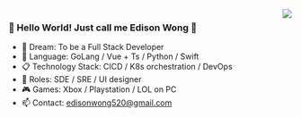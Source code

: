 
<img align="right" src="https://github-readme-stats.vercel.app/api?username=edisonwong520&show_icons=true&icon_color=CE1D2D&text_color=718096&bg_color=ffffff&hide_title=true" />

### 🎉 Hello World! Just call me Edison Wong 🙋

- 🔭 Dream: To be a Full Stack Developer
- 🌱 Language: GoLang / Vue + Ts / Python / Swift
- 📋 Technology Stack: CICD / K8s orchestration / DevOps
- 👶 Roles: SDE / SRE / UI designer
- 🎮 Games: Xbox / Playstation / LOL on PC
- 📫 Contact: edisonwong520@gmail.com
